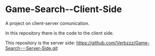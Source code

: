 # Game-Search--Client-Side

A project on client-server comunication.

In this repository there is the code to the client side.

This repository is the server side:
https://github.com/Verbzzz/Game-Search---Server-Side.git

